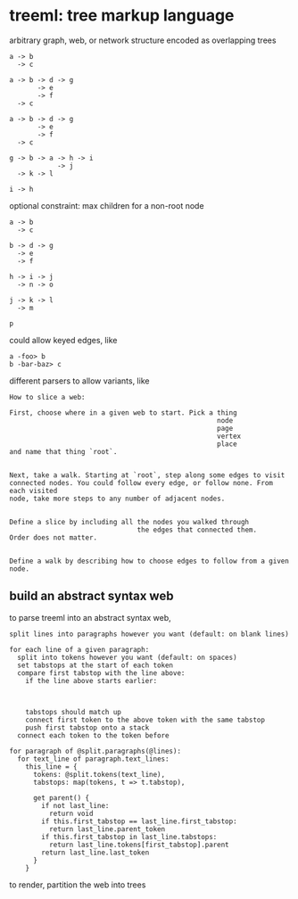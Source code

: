 # treeml: tree markup language
arbitrary graph, web, or network structure encoded as overlapping trees

```treeml
a -> b
  -> c
```

```treeml
a -> b -> d -> g
       -> e
       -> f
  -> c
```

```treeml
a -> b -> d -> g
       -> e
       -> f
  -> c

g -> b -> a -> h -> i
            -> j
  -> k -> l

i -> h
```

optional constraint: max children for a non-root node

```treeml
a -> b
  -> c

b -> d -> g
  -> e
  -> f

h -> i -> j
  -> n -> o

j -> k -> l
  -> m

p
```

could allow keyed edges, like
```treeml
a -foo> b
b -bar-baz> c
```

different parsers to allow variants, like
```treeml.text
How to slice a web:

First, choose where in a given web to start. Pick a thing
                                                    node
                                                    page
                                                    vertex
                                                    place
and name that thing `root`.


Next, take a walk. Starting at `root`, step along some edges to visit
connected nodes. You could follow every edge, or follow none. From each visited
node, take more steps to any number of adjacent nodes.


Define a slice by including all the nodes you walked through
                                the edges that connected them.
Order does not matter.


Define a walk by describing how to choose edges to follow from a given node.
```

## build an abstract syntax web

to parse treeml into an abstract syntax web,
```treeml.code
split lines into paragraphs however you want (default: on blank lines)

for each line of a given paragraph:
  split into tokens however you want (default: on spaces)
  set tabstops at the start of each token
  compare first tabstop with the line above:
    if the line above starts earlier:
      
    
      
    tabstops should match up
    connect first token to the above token with the same tabstop
    push first tabstop onto a stack
  connect each token to the token before
```

```treeml.code
for paragraph of @split.paragraphs(@lines):
  for text_line of paragraph.text_lines:
    this_line = {
      tokens: @split.tokens(text_line),
      tabstops: map(tokens, t => t.tabstop),

      get parent() {
        if not last_line:
          return void
        if this.first_tabstop == last_line.first_tabstop:
          return last_line.parent_token
        if this.first_tabstop in last_line.tabstops:
          return last_line.tokens[first_tabstop].parent
        return last_line.last_token
      }
    }
```

to render, partition the web into trees
